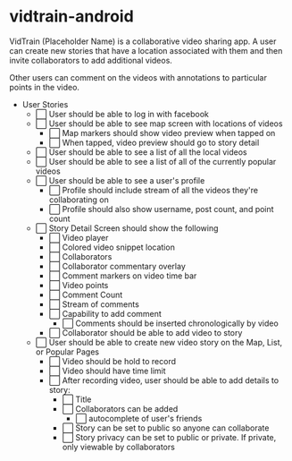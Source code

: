 # vidtrain-android

VidTrain (Placeholder Name) is a collaborative video sharing app. A user can create new stories that have a location associated with them and then invite collaborators to add additional videos.

Other users can comment on the videos with annotations to particular points in the video.

* User Stories
	*  :white_large_square: User should be able to log in with facebook
	*  :white_large_square: User should be able to see map screen with locations of videos
		*  :white_large_square: Map markers should show video preview when tapped on
		*  :white_large_square: When tapped, video preview should go to story detail 
	*  :white_large_square: User should be able to see a list of all the local videos
	*  :white_large_square: User should be able to see a list of all of the currently popular videos
	*  :white_large_square: User should be able to see a user's profile
		*  :white_large_square: Profile should include stream of all the videos they're collaborating on
		*  :white_large_square: Profile should also show username, post count, and point count
	*  :white_large_square: Story Detail Screen should show the following
		*  :white_large_square:  Video player
		*  :white_large_square:  Colored video snippet location
		*  :white_large_square:  Collaborators
		*  :white_large_square: Collaborator commentary overlay
		*  :white_large_square:  Comment markers on video time bar
		*  :white_large_square:  Video points
		*  :white_large_square:  Comment Count
		*  :white_large_square:  Stream of comments
		*  :white_large_square:  Capability to add comment
			*  :white_large_square: Comments should be inserted chronologically by video
		*  :white_large_square: Collaborator should be able to add video to story
	*  :white_large_square:  User should be able to create new video story on the Map, List, or Popular Pages
		*  :white_large_square: Video should be hold to record
		*  :white_large_square: Video should have time limit
		*  :white_large_square: After recording video, user should be able to add details to story:
			*  :white_large_square: Title
			*  :white_large_square: Collaborators can be added
				*  :white_large_square: autocomplete of user's friends
			*  :white_large_square: Story can be set to public so anyone can collaborate
			*  :white_large_square: Story privacy can be set to public or private. If private, only viewable by collaborators
